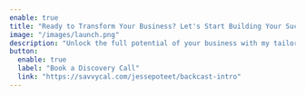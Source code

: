 ```yaml
---
enable: true
title: "Ready to Transform Your Business? Let's Start Building Your Success Story Today"
image: "/images/launch.png"
description: "Unlock the full potential of your business with my tailored solutions and expert guidance. Schedule a consultation with our team to discuss how I can help you achieve your marketing goals and propel your business to new heights."
button:
  enable: true
  label: "Book a Discovery Call"
  link: "https://savvycal.com/jessepoteet/backcast-intro"
---
```

